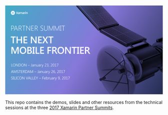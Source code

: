 ![Screenshots](/Images/header.png?raw=true "The Next Mobile Frontier")

This repo contains the demos, slides and other resources from the technical sessions at the three [2017 Xamarin Partner Summits][0].


[0]:https://www.xamarin.com/events/partner-summit
[1]:https://github.com/colbylwilliams/XWeather